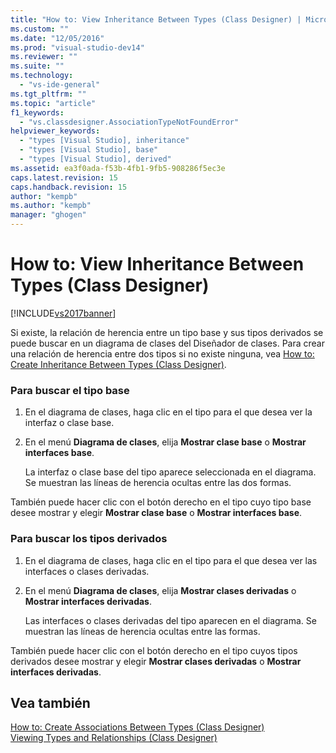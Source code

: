 ```yaml
---
title: "How to: View Inheritance Between Types (Class Designer) | Microsoft Docs"
ms.custom: ""
ms.date: "12/05/2016"
ms.prod: "visual-studio-dev14"
ms.reviewer: ""
ms.suite: ""
ms.technology: 
  - "vs-ide-general"
ms.tgt_pltfrm: ""
ms.topic: "article"
f1_keywords: 
  - "vs.classdesigner.AssociationTypeNotFoundError"
helpviewer_keywords: 
  - "types [Visual Studio], inheritance"
  - "types [Visual Studio], base"
  - "types [Visual Studio], derived"
ms.assetid: ea3f0ada-f53b-4fb1-9fb5-908286f5ec3e
caps.latest.revision: 15
caps.handback.revision: 15
author: "kempb"
ms.author: "kempb"
manager: "ghogen"
---
```

# How to: View Inheritance Between Types (Class Designer)
[!INCLUDE[vs2017banner](../code-quality/includes/vs2017banner.md)]

Si existe, la relación de herencia entre un tipo base y sus tipos derivados se puede buscar en un diagrama de clases del Diseñador de clases.  Para crear una relación de herencia entre dos tipos si no existe ninguna, vea [How to: Create Inheritance Between Types \(Class Designer\)](../ide/how-to-create-inheritance-between-types-class-designer.md).  
  
### Para buscar el tipo base  
  
1.  En el diagrama de clases, haga clic en el tipo para el que desea ver la interfaz o clase base.  
  
2.  En el menú **Diagrama de clases**, elija **Mostrar clase base** o **Mostrar interfaces base**.  
  
     La interfaz o clase base del tipo aparece seleccionada en el diagrama.  Se muestran las líneas de herencia ocultas entre las dos formas.  
  
 También puede hacer clic con el botón derecho en el tipo cuyo tipo base desee mostrar y elegir **Mostrar clase base** o **Mostrar interfaces base**.  
  
### Para buscar los tipos derivados  
  
1.  En el diagrama de clases, haga clic en el tipo para el que desea ver las interfaces o clases derivadas.  
  
2.  En el menú **Diagrama de clases**, elija **Mostrar clases derivadas** o **Mostrar interfaces derivadas**.  
  
     Las interfaces o clases derivadas del tipo aparecen en el diagrama.  Se muestran las líneas de herencia ocultas entre las formas.  
  
 También puede hacer clic con el botón derecho en el tipo cuyos tipos derivados desee mostrar y elegir **Mostrar clases derivadas** o **Mostrar interfaces derivadas**.  
  
## Vea también  
 [How to: Create Associations Between Types \(Class Designer\)](../ide/how-to-create-associations-between-types-class-designer.md)   
 [Viewing Types and Relationships \(Class Designer\)](../ide/viewing-types-and-relationships-class-designer.md)